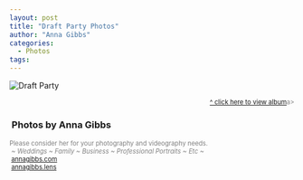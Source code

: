 ```yaml
---
layout: post
title: "Draft Party Photos"
author: "Anna Gibbs"
categories:
  - Photos
tags:
---
```


![Draft Party](https://legendsoflegion.com/draftnight2324banner.png)
<p style="text-align: right; font-size: 80%; color:gray;"><a href="https://annagibbsphotovideo.pixieset.com/loldraftparty/">^ click here to view album</a>a></p>

<script src="https://kit.fontawesome.com/45ec0bc322.js" crossorigin="anonymous"></script>
### <i class="fa-solid fa-camera"></i>&nbsp;Photos by Anna Gibbs
<p style="color:gray; font-size: 80%;">Please consider her for your photography and videography needs.<br><i>&nbsp;~ Weddings ~ Family ~ Business ~ Professional Portraits ~ Etc ~</i><br><i class="fa-solid fa-globe"></i>&nbsp;<a href="https://annagibbs.com/">annagibbs.com</a><br><i class="fa-brands fa-instagram"></i>&nbsp;<a href="https://www.instagram.com/annagibbs.lens">annagibbs.lens</a></p>
